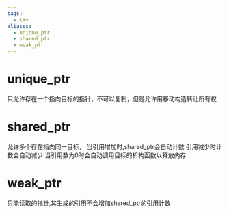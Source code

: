 ```yaml
---
tags:
  - C++
aliases:
  - unique_ptr
  - shared_ptr
  - weak_ptr
---
```

# unique_ptr

只允许存在一个指向目标的指针，不可以复制，但是允许用移动构造转让所有权


# shared_ptr

允许多个存在指向同一目标，
当引用增加时,shared_ptr会自动计数
引用减少时计数会自动减少
当引用数为0时会自动调用目标的析构函数以释放内存


# weak_ptr

只能读取的指针,其生成的引用不会增加shared_ptr的引用计数